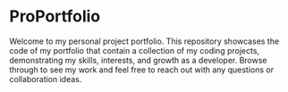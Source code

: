 # ProPortfolio
Welcome to my personal project portfolio. This repository  showcases the code of my portfolio that contain a collection of my coding projects, demonstrating my skills, interests, and growth as a developer. Browse through to see my work and feel free to reach out with any questions or collaboration ideas.
